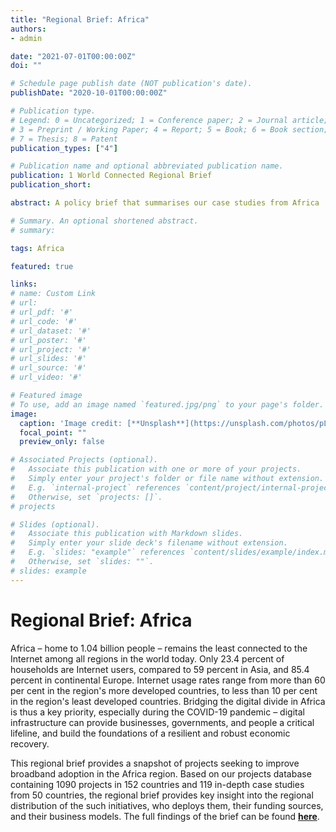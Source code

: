 ```yaml
---
title: "Regional Brief: Africa"
authors:
- admin

date: "2021-07-01T00:00:00Z"
doi: ""

# Schedule page publish date (NOT publication's date).
publishDate: "2020-10-01T00:00:00Z"

# Publication type.
# Legend: 0 = Uncategorized; 1 = Conference paper; 2 = Journal article;
# 3 = Preprint / Working Paper; 4 = Report; 5 = Book; 6 = Book section;
# 7 = Thesis; 8 = Patent
publication_types: ["4"]

# Publication name and optional abbreviated publication name.
publication: 1 World Connected Regional Brief
publication_short: 

abstract: A policy brief that summarises our case studies from Africa

# Summary. An optional shortened abstract.
# summary: 

tags: Africa

featured: true

links:
# name: Custom Link
# url: 
# url_pdf: '#'
# url_code: '#'
# url_dataset: '#'
# url_poster: '#'
# url_project: '#'
# url_slides: '#'
# url_source: '#'
# url_video: '#'

# Featured image
# To use, add an image named `featured.jpg/png` to your page's folder. 
image:
  caption: 'Image credit: [**Unsplash**](https://unsplash.com/photos/pLCdAaMFLTE)'
  focal_point: ""
  preview_only: false

# Associated Projects (optional).
#   Associate this publication with one or more of your projects.
#   Simply enter your project's folder or file name without extension.
#   E.g. `internal-project` references `content/project/internal-project/index.md`.
#   Otherwise, set `projects: []`.
# projects

# Slides (optional).
#   Associate this publication with Markdown slides.
#   Simply enter your slide deck's filename without extension.
#   E.g. `slides: "example"` references `content/slides/example/index.md`.
#   Otherwise, set `slides: ""`.
# slides: example
---
```



# **Regional Brief: Africa**

Africa – home to 1.04 billion people – remains the least connected to the Internet among all regions in the world today. Only 23.4 percent of households are Internet users, compared to 59 percent in Asia, and 85.4 percent in continental Europe. Internet usage rates range from more than 60 per cent in the region&#39;s more developed countries, to less than 10 per cent in the region&#39;s least developed countries. Bridging the digital divide in Africa is thus a key priority, especially during the COVID-19 pandemic – digital infrastructure can provide businesses, governments, and people a critical lifeline, and build the foundations of a resilient and robust economic recovery.

This regional brief provides a snapshot of projects seeking to improve broadband adoption in the Africa region. Based on our projects database containing 1090 projects in 152 countries and 119 in-depth case studies from 50 countries, the regional brief provides key insight into the regional distribution of the such initiatives, who deploys them, their funding sources, and their business models. The full findings of the brief can be found [**here**](/Africa_brief_final.pdf). 
